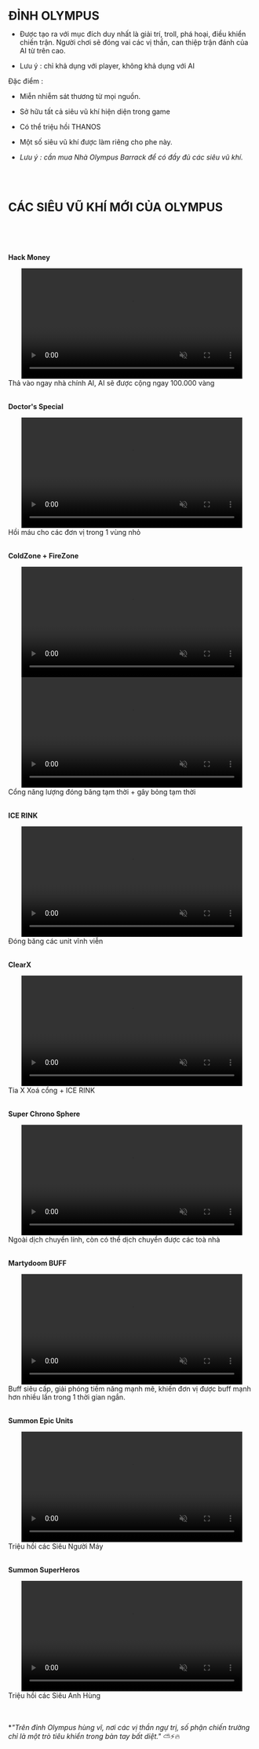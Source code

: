 <span style="font-size: 24px; font-weight: bold;">ĐỈNH OLYMPUS</span>

- Được tạo ra với mục đích duy nhất là giải trí, troll, phá hoại, điều khiển chiến trận. Người chơi sẽ đóng vai các vị thần, can thiệp trận đánh của AI từ trên cao.

- Lưu ý : chỉ khả dụng với player, không khả dụng với AI
  

Đặc điểm :

- Miễn nhiễm sát thương từ mọi nguồn.
  
- Sở hữu tất cả siêu vũ khí hiện diện trong game
  
- Có thể triệu hồi THANOS
  
- Một số siêu vũ khí được làm riêng cho phe này.

- *Lưu ý : cần mua Nhà Olympus Barrack để có đầy đủ các siêu vũ khí.*
  

<br><br><br> <!-- Thêm khoảng trống -->

<span style="font-size: 24px; font-weight: bold;">CÁC SIÊU VŨ KHÍ MỚI CỦA OLYMPUS</span>

<br><br><br> <!-- Thêm khoảng trống -->

**Hack Money**
<div style="text-align: center;">
  <video autoplay loop muted playsinline style="max-width: 100%; width: 450px;">
    <source src="/videos/hackmoney.mp4" type="video/mp4">
    Your browser does not support the video tag.
  </video>
</div>
Thả vào ngay nhà chính AI, AI sẽ được cộng ngay 100.000 vàng
<br><br> <!-- Thêm khoảng trống -->

**Doctor's Special**
<div style="text-align: center;">
  <video autoplay loop muted playsinline style="max-width: 100%; width: 450px;">
    <source src="/videos/heal.mp4" type="video/mp4">
    Your browser does not support the video tag.
  </video>
</div>
Hồi máu cho các đơn vị trong 1 vùng nhỏ
<br><br> <!-- Thêm khoảng trống -->

**ColdZone + FireZone**
<div style="text-align: center;">
  <video autoplay loop muted playsinline style="max-width: 100%; width: 450px;">
    <source src="/videos/coldzone.mp4" type="video/mp4">
    Your browser does not support the video tag.
  </video>
</div>
<div style="text-align: center;">
  <video autoplay loop muted playsinline style="max-width: 100%; width: 450px;">
    <source src="/videos/firezone.mp4" type="video/mp4">
    Your browser does not support the video tag.
  </video>
</div>
Cổng năng lượng đóng băng tạm thời + gây bỏng tạm thời
<br><br> <!-- Thêm khoảng trống -->

**ICE RINK**
<div style="text-align: center;">
  <video autoplay loop muted playsinline style="max-width: 100%; width: 450px;">
    <source src="/videos/icerink.mp4" type="video/mp4">
    Your browser does not support the video tag.
  </video>
</div>
Đóng băng các unit vĩnh viễn
<br><br> <!-- Thêm khoảng trống -->

**ClearX**
<div style="text-align: center;">
  <video autoplay loop muted playsinline style="max-width: 100%; width: 450px;">
    <source src="/videos/clearx.mp4" type="video/mp4">
    Your browser does not support the video tag.
  </video>
</div>
Tia X Xoá cổng + ICE RINK
<br><br> <!-- Thêm khoảng trống -->

**Super Chrono Sphere**
<div style="text-align: center;">
  <video autoplay loop muted playsinline style="max-width: 100%; width: 450px;">
    <source src="/videos/superchrono.mp4" type="video/mp4">
    Your browser does not support the video tag.
  </video>
</div>
Ngoài dịch chuyển lính, còn có thể dịch chuyển được các toà nhà
<br><br> <!-- Thêm khoảng trống -->

**Martydoom BUFF**
<div style="text-align: center;">
  <video autoplay loop muted playsinline style="max-width: 100%; width: 450px;">
    <source src="/videos/buff.mp4" type="video/mp4">
    Your browser does not support the video tag.
  </video>
</div>
Buff siêu cấp, giải phóng tiềm năng mạnh mẽ, khiến đơn vị được buff mạnh hơn nhiều lần trong 1 thời gian ngắn.
<br><br> <!-- Thêm khoảng trống -->

**Summon Epic Units**
<div style="text-align: center;">
  <video autoplay loop muted playsinline style="max-width: 100%; width: 450px;">
    <source src="/videos/summonepic.mp4" type="video/mp4">
    Your browser does not support the video tag.
  </video>
</div>
Triệu hồi các Siêu Người Máy
<br><br> <!-- Thêm khoảng trống -->

**Summon SuperHeros**
<div style="text-align: center;">
  <video autoplay loop muted playsinline style="max-width: 100%; width: 450px;">
    <source src="/videos/summonhero.mp4" type="video/mp4">
    Your browser does not support the video tag.
  </video>
</div>
Triệu hồi các Siêu Anh Hùng
<br><br><br> <!-- Thêm khoảng trống -->

**"Trên đỉnh Olympus hùng vĩ, nơi các vị thần ngự trị, số phận chiến trường chỉ là một trò tiêu khiển trong bàn tay bất diệt."* ⛅⚡🔥
